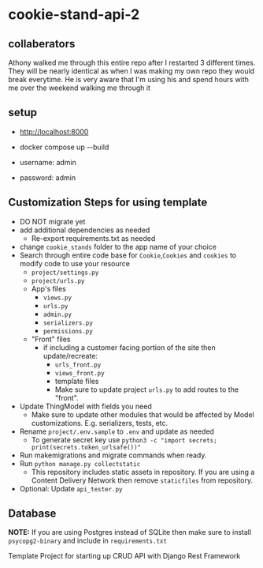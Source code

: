 # cookie-stand-api-2

## collaberators

Athony walked me through this entire repo after I restarted 3 different times. They will be nearly identical as when I was making my own repo they would break everytime. He is very aware that I'm using his and spend hours with me over the weekend walking me through it

## setup

- <http://localhost:8000>

- docker compose up --build

- username: admin

- password: admin

## Customization Steps for using template

- DO NOT migrate yet
- add additional dependencies as needed
  - Re-export requirements.txt as needed
- change `cookie_stands` folder to the app name of your choice
- Search through entire code base for `Cookie`,`Cookies` and `cookies` to modify code to use your resource
  - `project/settings.py`
  - `project/urls.py`
  - App's files
    - `views.py`
    - `urls.py`
    - `admin.py`
    - `serializers.py`
    - `permissions.py`
  - "Front" files
    - if including a customer facing portion of the site then update/recreate:
      - `urls_front.py`
      - `views_front.py`
      - template files
      - Make sure to update project `urls.py` to add routes to the "front".
- Update ThingModel with fields you need
  - Make sure to update other modules that would be affected by Model customizations. E.g. serializers, tests, etc.
- Rename `project/.env.sample` to `.env` and update as needed
  - To generate secret key use `python3 -c "import secrets; print(secrets.token_urlsafe())"`
- Run makemigrations and migrate commands when ready.
- Run `python manage.py collectstatic`
  - This repository includes static assets in repository. If you are using a Content Delivery Network then remove `staticfiles` from repository.
- Optional: Update `api_tester.py`

## Database

**NOTE:** If you are using Postgres instead of SQLite then make sure to install `psycopg2-binary` and include in `requirements.txt`

Template Project for starting up CRUD API with Django Rest Framework
